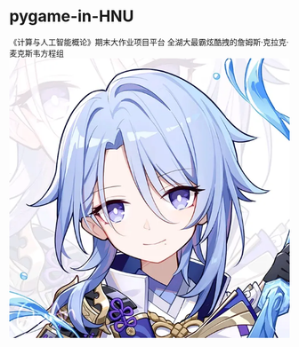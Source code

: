 # pygame-in-HNU
《计算与人工智能概论》期末大作业项目平台
全湖大最霸炫酷拽的詹姆斯·克拉克·麦克斯韦方程组
![image](https://github.com/Algernon98/pygame-in-HNU/blob/material/71e7c8de636085f2860d60506f0d6dc4af85a92e.jpg%40942w_942h_progressive.webp)

